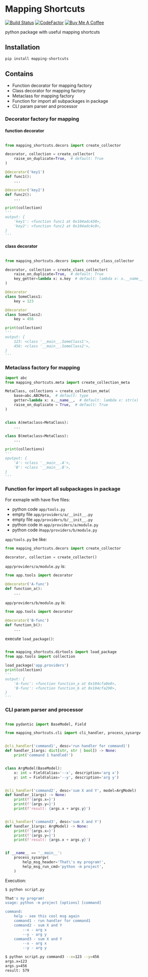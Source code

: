 
# Mapping Shortcuts

[![Build Status](https://app.travis-ci.com/moff4/ShortCuts.svg?branch=master)](https://app.travis-ci.com/moff4/ShortCuts)
[![CodeFactor](https://www.codefactor.io/repository/github/moff4/shortcuts/badge)](https://www.codefactor.io/repository/github/moff4/shortcuts)
[![Buy Me A Coffee](https://www.buymeacoffee.com/assets/img/custom_images/orange_img.png)](https://www.buymeacoffee.com/komissarov)

python package with useful mapping shortcuts

## Installation

``` bash
pip install mapping-shortcuts
```

## Contains  

 - Function decorator for mapping factory
 - Class decorator for mapping factory
 - Metaclass for mapping factory
 - Function for import all subpackages in package  
 - CLI param parser and processor

### Decorator factory for mapping

#### function decorator
```python

from mapping_shortcuts.decors import create_collector

decorator, collection = create_collector(
    raise_on_duplicate=True,  # default: True
)

@decorator('key1')
def func1():
    ...

@decorator('key2')
def func2():
    ...

print(collection) 
'''
output: {
    'key1': <function func1 at 0x104adc430>,
    'key2': <function func2 at 0x104adc4c0>,
}
'''

```

#### class decorator
```python

from mapping_shortcuts.decors import create_class_collector

decorator, collection = create_class_collector(
    raise_on_duplicate=True,  # default: True
    key_getter=lambda x: x.key  # default: lambda x: x.__name__
)

@decorator
class SomeClass1:
    key = 123

@decorator
class SomeClass2:
    key = 456 

print(collection) 
'''
output: {
    123: <class '__main__.SomeClass1'>,
    456: <class '__main__.SomeClass2'>,
}
'''

```

### Metaclass factory for mapping

```python
import abc
from mapping_shortcuts.meta import create_collection_meta

MetaClass, collections = create_collection_meta(
    base=abc.ABCMeta,  # default: type
    getter=lambda x: x.__name__,  # default: lambda x: str(x)
    raise_on_duplicate = True,  # default: True
)


class A(metaclass=MetaClass):
    ...

class B(metaclass=MetaClass):
    ...

print(collections)
'''
oputput: {
    'A': <class '__main__.A'>,
    'B': <class '__main__.B'>,
}
'''
```

### Function for import all subpackages in package

For exmaple with have five files:
- python code `app/tools.py`
- empty file `app/providers/a/__init__.py`
- empty file `app/providers/b/__init__.py`
- python code in `app/providers/a/module.py`
- python code in`app/providers/b/module.py`

`app/tools.py` be like:

```python
from mapping_shortcuts.decors import create_collector

decorator, collection = create_collector()
```

`app/providers/a/module.py` is: 
```python
from app.tools import decorator

@decorator('A-func')
def function_a():
    ...
```

`app/providers/b/module.py` is: 
```python
from app.tools import decorator

@decorator('B-func')
def function_b():
    ...
```

execute `load_package()`:
```python

from mapping_shortcuts.dirtools import load_package
from app.tools import collection

load_package('app.providers')
print(collection)
'''
output: {
    'A-func': <function function_a at 0x104cfa0e0>,
    'B-func': <function function_b at 0x104cfa290>,
}
'''
```

### CLI param parser and processor


```python

from pydantic import BaseModel, Field

from mapping_shortcuts.cli import cli_handler, process_sysargv


@cli_handler('command1', desc='run handler for command1')
def handler_1(args: dict[str, str | bool]) -> None:
    print('command 1 handled!')


class ArgModel(BaseModel):
    x: int = Field(alias='--x', description='arg x')
    y: int = Field(alias='--y', description='arg y')


@cli_handler('command2', desc='sum X and Y', model=ArgModel)
def handler_1(args) -> None:
    print(f'{args.x=}')
    print(f'{args.y=}')
    print(f'result: {args.x + args.y}')


@cli_handler('command3', desc='sum X and Y')
def handler_1(args: ArgModel) -> None:
    print(f'{args.x=}')
    print(f'{args.y=}')
    print(f'result: {args.x + args.y}')


if __name__ == '__main__':
    process_sysargv(
        help_msg_header='That\'s my program!',
        help_msg_run_cmd='python -m project',
    )


```

Execution:

```bash
$ python script.py

That's my program!
usage: python -m project [options] [command]

command:
	help - see this cool msg again
	command1 - run handler for command1
	command2 - sum X and Y
		--x - arg x
		--y - arg y
	command3 - sum X and Y
		--x - arg x
		--y - arg y

```


```bash
$ python script.py command3 --x=123 --y=456
args.x=123
args.y=456
result: 579
```
